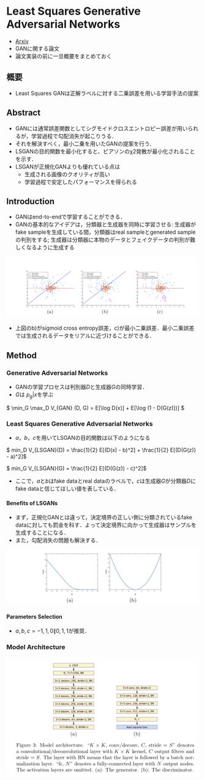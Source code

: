 # Least Squares Generative Adversarial Networks

- [Arxiv](https://arxiv.org/pdf/1611.04076.pdf)
- GANに関する論文
- 論文実装の前に一旦概要をまとめておく


## 概要

- Least Squares GANは正解ラベルに対する二乗誤差を用いる学習手法の提案


## Abstract

- GANには通常誤差関数としてシグモイドクロスエントロピー誤差が用いられるが，学習過程で勾配消失が起こりうる．
- それを解決すべく，最小二乗を用いたGANの提案を行う．
- LSGANの目的関数を最小化すると、ピアソンのχ2発散が最小化されることを示す．
- LSGANが正規化GANよりも優れている点は
	- 生成される画像のクオリティが高い
	- 学習過程で安定したパフォーマンスを得られる

## Introduction

- GANはend-to-endで学習することができる．
- GANの基本的なアイデアは，分類器と生成器を同時に学習させる: 生成器がfake sampleを生成している間，分類器はreal sampleとgenerated sampleの判別をする; 生成器は分類器に本物のデータとフェイクデータの判別が難しくなるように生成する

![](./img/lsgan.png)

- 上図のb)がsigmoid cross entropy誤差，c)が最小二乗誤差．最小二乗誤差では生成されるデータをリアルに近づけることができる．

## Method

### Generative Adversarial Networks

- GANの学習プロセスは判別器$D$と生成器$G$の同時学習．
- $G$は $p_g | x$を学ぶ

$ \min_G \max_D V_{GAN} (D, G) = E[\log D(x)] + E[\log (1 - D(G(z)))] $

### Least Squares Generative Adversarial Networks

- $a$，$b$，$c$を用いてLSGANの目的関数は以下のようになる

$ min_D V_{LSGAN}(D) = \frac{1}{2} E[(D(x) - b)^2] + \frac{1}{2} E[(D(G(z)) - a)^2]$

$ min_G V_{LSGAN}(G) = \frac{1}{2} E[(D(G(z)) - c)^2]$

- ここで，$a$と$b$はfake dataとreal dataのラベルで，$c$は生成器$G$が分類器$D$にfake dataと信じてほしい値を表している．

#### Benefits of LSGANs

- まず，正規化GANとは違って，決定境界の正しい側に分類されているfake dataに対しても罰金を科す．よって決定境界に向かって生成器はサンプルを生成することになる．
- また，勾配消失の問題も解決する．

![](./img/ls_sigmoid.png)

#### Parameters Selection

- $a, b, c = -1, 1, 0 \| 0, 1, 1$が推奨．

### Model Architecture

![](./img/model1.png)
